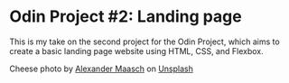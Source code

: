 # Odin Project #2: Landing page
This is my take on the second project for the Odin Project, which aims to create a basic landing page website using HTML, CSS, and Flexbox.

Cheese photo by <a href="https://unsplash.com/@tiefenscharf?utm_content=creditCopyText&utm_medium=referral&utm_source=unsplash">Alexander Maasch</a> on <a href="https://unsplash.com/photos/baked-bread-KaK2jp8ie8s?utm_content=creditCopyText&utm_medium=referral&utm_source=unsplash">Unsplash</a>